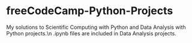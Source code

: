 # freeCodeCamp-Python-Projects
 My solutions to Scientific Computing with Python and Data Analysis with Python projects.\n
 .ipynb files are included in Data Analysis projects. 
